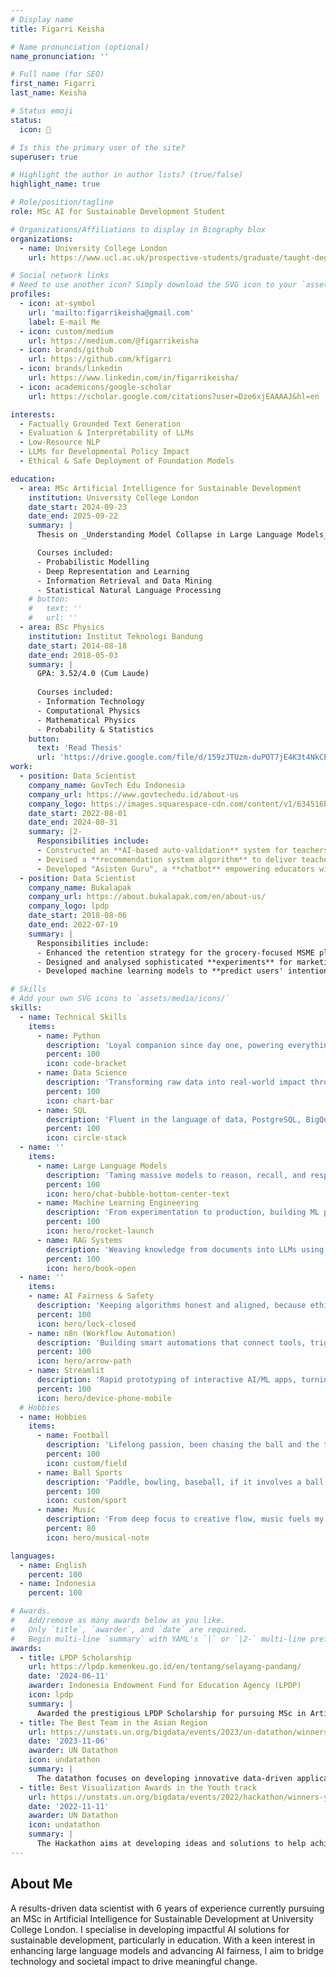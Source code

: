 ```yaml
---
# Display name
title: Figarri Keisha

# Name pronunciation (optional)
name_pronunciation: ''

# Full name (for SEO)
first_name: Figarri
last_name: Keisha

# Status emoji
status:
  icon: 🤖

# Is this the primary user of the site?
superuser: true

# Highlight the author in author lists? (true/false)
highlight_name: true

# Role/position/tagline
role: MSc AI for Sustainable Development Student

# Organizations/Affiliations to display in Biography blox
organizations:
  - name: University College London
    url: https://www.ucl.ac.uk/prospective-students/graduate/taught-degrees/artificial-intelligence-sustainable-development-msc

# Social network links
# Need to use another icon? Simply download the SVG icon to your `assets/media/icons/` folder.
profiles:
  - icon: at-symbol
    url: 'mailto:figarrikeisha@gmail.com'
    label: E-mail Me
  - icon: custom/medium
    url: https://medium.com/@figarrikeisha
  - icon: brands/github
    url: https://github.com/kfigarri
  - icon: brands/linkedin
    url: https://www.linkedin.com/in/figarrikeisha/
  - icon: academicons/google-scholar
    url: https://scholar.google.com/citations?user=Dze6xjEAAAAJ&hl=en

interests:
  - Factually Grounded Text Generation
  - Evaluation & Interpretability of LLMs
  - Low-Resource NLP
  - LLMs for Developmental Policy Impact
  - Ethical & Safe Deployment of Foundation Models

education:
  - area: MSc Artificial Intelligence for Sustainable Development
    institution: University College London
    date_start: 2024-09-23
    date_end: 2025-09-22
    summary: |
      Thesis on _Understanding Model Collapse in Large Language Models_, a degradation in factual accuracy that arises under recursive synthetic training. Supervised by [Prof Philip Treleaven](http://www0.cs.ucl.ac.uk/staff/p.treleaven/) and in collaboration with [Holistic AI](https://www.holisticai.com/about).

      Courses included:
      - Probabilistic Modelling
      - Deep Representation and Learning
      - Information Retrieval and Data Mining
      - Statistical Natural Language Processing
    # button:
    #   text: ''
    #   url: ''
  - area: BSc Physics
    institution: Institut Teknologi Bandung
    date_start: 2014-08-18
    date_end: 2018-05-03
    summary: |
      GPA: 3.52/4.0 (Cum Laude)
      
      Courses included:
      - Information Technology
      - Computational Physics
      - Mathematical Physics
      - Probability & Statistics
    button:
      text: 'Read Thesis'
      url: 'https://drive.google.com/file/d/159zJTUzm-duPOT7jE4K3t4NkCEVu1xM5/view?usp=drive_link'
work:
  - position: Data Scientist
    company_name: GovTech Edu Indonesia
    company_url: https://www.govtechedu.id/about-us
    company_logo: https://images.squarespace-cdn.com/content/v1/634516bde48db10ce13c8279/930e9e3a-54a5-41ef-b461-7c2f86ec0ce4/Logo+Aseet_Reverse+Logo.png
    date_start: 2022-08-01
    date_end: 2024-08-31
    summary: |2-
      Responsibilities include:
      - Constructed an **AI-based auto-validation** system for teachers' competency assessment files, saving the government a substantial **280,000 GBP** in manual validation costs in 1 year running.
      - Devised a **recommendation system algorithm** to deliver teachers with meticulously curated high-quality content, yielding a significant 17% increase in the monthly count of teachers accessing educational materials.
      - Developed "Asisten Guru", a **chatbot** empowering educators with ideas and suggestions on educational topics, while providing the government with valuable insights from its first controlled AI-educator interaction.
  - position: Data Scientist
    company_name: Bukalapak
    company_url: https://about.bukalapak.com/en/about-us/
    company_logo: lpdp
    date_start: 2018-08-06
    date_end: 2022-07-19
    summary: |
      Responsibilities include:
      - Enhanced the retention strategy for the grocery-focused MSME platform (Mitra Bukalapak) by formulating a customer segmentation methodology grounded in **Recency, Frequency, and Monetary (RFM)** principles, culminating in a noteworthy 10% augmentation of the monthly retention rate.
      - Designed and analysed sophisticated **experiments** for marketing and promotional campaign strategies to enhance users' conversion.
      - Developed machine learning models to **predict users' intentions** in the search feature of marketplace app.

# Skills
# Add your own SVG icons to `assets/media/icons/`
skills:
  - name: Technical Skills
    items:
      - name: Python
        description: 'Loyal companion since day one, powering everything from quick scripts to production-grade ML systems.'
        percent: 100
        icon: code-bracket
      - name: Data Science
        description: 'Transforming raw data into real-world impact through statistical insight, machine learning, and storytelling.'
        percent: 100
        icon: chart-bar
      - name: SQL
        description: 'Fluent in the language of data, PostgreSQL, BigQuery, and more, mastered for speed and clarity.'
        percent: 100
        icon: circle-stack
  - name: ''
    items:
      - name: Large Language Models
        description: 'Taming massive models to reason, recall, and respond like a pro, without hallucinating.'
        percent: 100
        icon: hero/chat-bubble-bottom-center-text
      - name: Machine Learning Engineering
        description: 'From experimentation to production, building ML pipelines that scale and survive.'
        percent: 100
        icon: hero/rocket-launch
      - name: RAG Systems
        description: 'Weaving knowledge from documents into LLMs using Retrieval-Augmented Generation.'
        percent: 100
        icon: hero/book-open
  - name: ''
    items:
    - name: AI Fairness & Safety
      description: 'Keeping algorithms honest and aligned, because ethics is not optional.'
      percent: 100
      icon: hero/lock-closed
    - name: n8n (Workflow Automation)
      description: 'Building smart automations that connect tools, trigger actions, and save hours, no code, just flow.'
      percent: 100
      icon: hero/arrow-path
    - name: Streamlit
      description: 'Rapid prototyping of interactive AI/ML apps, turning notebooks into polished tools in minutes.'
      percent: 100
      icon: hero/device-phone-mobile
  # Hobbies
  - name: Hobbies
    items:
      - name: Football
        description: 'Lifelong passion, been chasing the ball and the thrill of the game since childhood.'
        percent: 100
        icon: custom/field
      - name: Ball Sports
        description: 'Paddle, bowling, baseball, if it involves a ball, count me in and game on.'
        percent: 100
        icon: custom/sport
      - name: Music
        description: 'From deep focus to creative flow, music fuels my day, whether I’m working or winding down.'
        percent: 80
        icon: hero/musical-note

languages:
  - name: English
    percent: 100
  - name: Indonesia
    percent: 100

# Awards.
#   Add/remove as many awards below as you like.
#   Only `title`, `awarder`, and `date` are required.
#   Begin multi-line `summary` with YAML's `|` or `|2-` multi-line prefix and indent 2 spaces below.
awards:
  - title: LPDP Scholarship
    url: https://lpdp.kemenkeu.go.id/en/tentang/selayang-pandang/
    date: '2024-06-11'
    awarder: Indonesia Endowment Fund for Education Agency (LPDP)
    icon: lpdp
    summary: |
      Awarded the prestigious LPDP Scholarship for pursuing MSc in Artificial Intelligence for Sustainable Development at University College London
  - title: The Best Team in the Asian Region
    url: https://unstats.un.org/bigdata/events/2023/un-datathon/winners.cshtml
    date: '2023-11-06'
    awarder: UN Datathon
    icon: undatathon
    summary: |
      The datathon focuses on developing innovative data-driven applications, tools or statistical models combining geospatial data with other data sources to help advance the implementation of the Sustainable Development Goals. Our team, 4SKA1, received the best team in the Asian region during the 2023 United Nations Datathon.
  - title: Best Visualization Awards in the Youth track
    url: https://unstats.un.org/bigdata/events/2022/hackathon/winners-y.cshtml
    date: '2022-11-11'
    awarder: UN Datathon
    icon: undatathon
    summary: |
      The Hackathon aims at developing ideas and solutions to help achieve the Sustainable Development Goals and assist in resolving Global challenges. Our team, 4SKA1, received the award for having the best Visualization in the Youth track of the 2022 UN Big Data Hackathon.
---
```


## About Me

A results-driven data scientist with 6 years of experience currently pursuing an MSc in Artificial Intelligence for Sustainable Development at University College London. I specialise in developing impactful AI solutions for sustainable development, particularly in education. With a keen interest in enhancing large language models and advancing AI fairness, I aim to bridge technology and societal impact to drive meaningful change.
